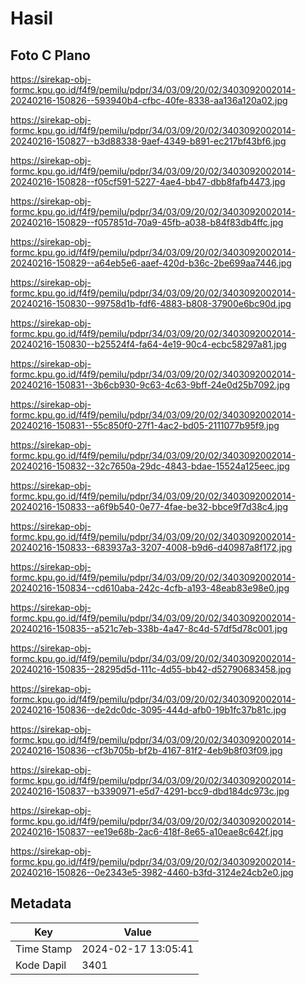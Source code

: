 # Hasil

## Foto C Plano

https://sirekap-obj-formc.kpu.go.id/f4f9/pemilu/pdpr/34/03/09/20/02/3403092002014-20240216-150826--593940b4-cfbc-40fe-8338-aa136a120a02.jpg

https://sirekap-obj-formc.kpu.go.id/f4f9/pemilu/pdpr/34/03/09/20/02/3403092002014-20240216-150827--b3d88338-9aef-4349-b891-ec217bf43bf6.jpg

https://sirekap-obj-formc.kpu.go.id/f4f9/pemilu/pdpr/34/03/09/20/02/3403092002014-20240216-150828--f05cf591-5227-4ae4-bb47-dbb8fafb4473.jpg

https://sirekap-obj-formc.kpu.go.id/f4f9/pemilu/pdpr/34/03/09/20/02/3403092002014-20240216-150829--f057851d-70a9-45fb-a038-b84f83db4ffc.jpg

https://sirekap-obj-formc.kpu.go.id/f4f9/pemilu/pdpr/34/03/09/20/02/3403092002014-20240216-150829--a64eb5e6-aaef-420d-b36c-2be699aa7446.jpg

https://sirekap-obj-formc.kpu.go.id/f4f9/pemilu/pdpr/34/03/09/20/02/3403092002014-20240216-150830--99758d1b-fdf6-4883-b808-37900e6bc90d.jpg

https://sirekap-obj-formc.kpu.go.id/f4f9/pemilu/pdpr/34/03/09/20/02/3403092002014-20240216-150830--b25524f4-fa64-4e19-90c4-ecbc58297a81.jpg

https://sirekap-obj-formc.kpu.go.id/f4f9/pemilu/pdpr/34/03/09/20/02/3403092002014-20240216-150831--3b6cb930-9c63-4c63-9bff-24e0d25b7092.jpg

https://sirekap-obj-formc.kpu.go.id/f4f9/pemilu/pdpr/34/03/09/20/02/3403092002014-20240216-150831--55c850f0-27f1-4ac2-bd05-2111077b95f9.jpg

https://sirekap-obj-formc.kpu.go.id/f4f9/pemilu/pdpr/34/03/09/20/02/3403092002014-20240216-150832--32c7650a-29dc-4843-bdae-15524a125eec.jpg

https://sirekap-obj-formc.kpu.go.id/f4f9/pemilu/pdpr/34/03/09/20/02/3403092002014-20240216-150833--a6f9b540-0e77-4fae-be32-bbce9f7d38c4.jpg

https://sirekap-obj-formc.kpu.go.id/f4f9/pemilu/pdpr/34/03/09/20/02/3403092002014-20240216-150833--683937a3-3207-4008-b9d6-d40987a8f172.jpg

https://sirekap-obj-formc.kpu.go.id/f4f9/pemilu/pdpr/34/03/09/20/02/3403092002014-20240216-150834--cd610aba-242c-4cfb-a193-48eab83e98e0.jpg

https://sirekap-obj-formc.kpu.go.id/f4f9/pemilu/pdpr/34/03/09/20/02/3403092002014-20240216-150835--a521c7eb-338b-4a47-8c4d-57df5d78c001.jpg

https://sirekap-obj-formc.kpu.go.id/f4f9/pemilu/pdpr/34/03/09/20/02/3403092002014-20240216-150835--28295d5d-111c-4d55-bb42-d52790683458.jpg

https://sirekap-obj-formc.kpu.go.id/f4f9/pemilu/pdpr/34/03/09/20/02/3403092002014-20240216-150836--de2dc0dc-3095-444d-afb0-19b1fc37b81c.jpg

https://sirekap-obj-formc.kpu.go.id/f4f9/pemilu/pdpr/34/03/09/20/02/3403092002014-20240216-150836--cf3b705b-bf2b-4167-81f2-4eb9b8f03f09.jpg

https://sirekap-obj-formc.kpu.go.id/f4f9/pemilu/pdpr/34/03/09/20/02/3403092002014-20240216-150837--b3390971-e5d7-4291-bcc9-dbd184dc973c.jpg

https://sirekap-obj-formc.kpu.go.id/f4f9/pemilu/pdpr/34/03/09/20/02/3403092002014-20240216-150837--ee19e68b-2ac6-418f-8e65-a10eae8c642f.jpg

https://sirekap-obj-formc.kpu.go.id/f4f9/pemilu/pdpr/34/03/09/20/02/3403092002014-20240216-150826--0e2343e5-3982-4460-b3fd-3124e24cb2e0.jpg


## Metadata

| Key        | Value               |
| ---------- | ------------------- |
| Time Stamp | 2024-02-17 13:05:41 |
| Kode Dapil | 3401                |



